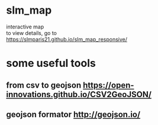 # slm_map
 interactive map\
 to view details, go to\
 https://slmparis21.github.io/slm_map_responsive/ 
# some useful tools
## from csv to geojson https://open-innovations.github.io/CSV2GeoJSON/ 
## geojson formator http://geojson.io/ 
